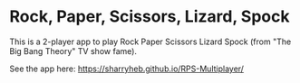 # Rock, Paper, Scissors, Lizard, Spock

 This is a 2-player app to play Rock Paper Scissors Lizard Spock (from "The Big Bang Theory" TV show fame).

 See the app here: https://sharryheb.github.io/RPS-Multiplayer/
